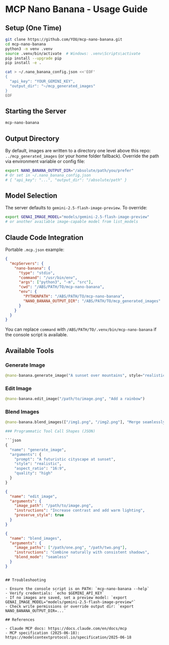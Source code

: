 # MCP Nano Banana - Usage Guide

## Setup (One Time)

```bash
git clone https://github.com/YOU/mcp-nano-banana.git
cd mcp-nano-banana
python3 -m venv .venv
source .venv/bin/activate  # Windows: .venv\Scripts\activate
pip install --upgrade pip
pip install -e .

cat > ~/.nano_banana_config.json <<'EOF'
{
  "api_key": "YOUR_GEMINI_KEY",
  "output_dir": "~/mcp_generated_images"
}
EOF
```

## Starting the Server

```bash
mcp-nano-banana
```

## Output Directory

By default, images are written to a directory one level above this repo: `../mcp_generated_images` (or your home folder fallback). Override the path via environment variable or config file:

```bash
export NANO_BANANA_OUTPUT_DIR="/absolute/path/you/prefer"
# Or set in ~/.nano_banana_config.json
# { "api_key": "...", "output_dir": "/absolute/path" }
```

## Model Selection

The server defaults to `gemini-2.5-flash-image-preview`. To override:

```bash
export GENAI_IMAGE_MODEL="models/gemini-2.5-flash-image-preview"
# or another available image-capable model from list_models
```

## Claude Code Integration

Portable `.mcp.json` example:

```json
{
  "mcpServers": {
    "nano-banana": {
      "type": "stdio",
      "command": "/usr/bin/env",
      "args": ["python3", "-m", "src"],
      "cwd": "/ABS/PATH/TO/mcp-nano-banana",
      "env": {
        "PYTHONPATH": "/ABS/PATH/TO/mcp-nano-banana",
        "NANO_BANANA_OUTPUT_DIR": "/ABS/PATH/TO/mcp_generated_images"
      }
    }
  }
}
```

You can replace `command` with `/ABS/PATH/TO/.venv/bin/mcp-nano-banana` if the console script is available.

## Available Tools

### Generate Image

```python
@nano-banana.generate_image("A sunset over mountains", style="realistic")
```

### Edit Image

```python
@nano-banana.edit_image("/path/to/image.png", "Add a rainbow")
```

### Blend Images

````python
@nano-banana.blend_images(["/img1.png", "/img2.png"], "Merge seamlessly")

### Programmatic Tool Call Shapes (JSON)

```json
{
  "name": "generate_image",
  "arguments": {
    "prompt": "A futuristic cityscape at sunset",
    "style": "realistic",
    "aspect_ratio": "16:9",
    "quality": "high"
  }
}
````

```json
{
  "name": "edit_image",
  "arguments": {
    "image_path": "/path/to/image.png",
    "instructions": "Increase contrast and add warm lighting",
    "preserve_style": true
  }
}
```

```json
{
  "name": "blend_images",
  "arguments": {
    "image_paths": ["/path/one.png", "/path/two.png"],
    "instructions": "Combine naturally with consistent shadows",
    "blend_mode": "seamless"
  }
}
```

```

## Troubleshooting

- Ensure the console script is on PATH: `mcp-nano-banana --help`
- Verify credentials: `echo $GEMINI_API_KEY`
- If no images are saved, set a preview model: `export GENAI_IMAGE_MODEL="models/gemini-2.5-flash-image-preview"`
- Check write permissions or override output dir: `export NANO_BANANA_OUTPUT_DIR=...`

## References

- Claude MCP docs: https://docs.claude.com/en/docs/mcp
- MCP specification (2025‑06‑18): https://modelcontextprotocol.io/specification/2025-06-18
```
